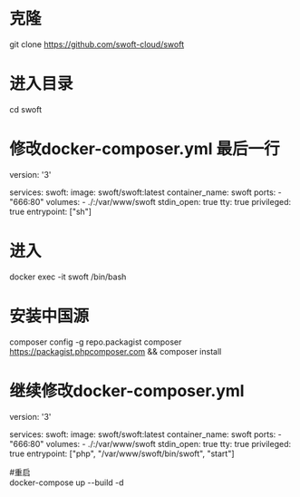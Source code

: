 # 克隆
git clone https://github.com/swoft-cloud/swoft  
# 进入目录  
cd swoft  
# 修改docker-composer.yml 最后一行  
version: '3'

services:
    swoft:
       image: swoft/swoft:latest
       container_name: swoft
       ports:
         - "666:80"
       volumes:
         - ./:/var/www/swoft
       stdin_open: true
       tty: true
       privileged: true
       entrypoint: ["sh"]
# 进入  
docker exec -it swoft /bin/bash 

# 安装中国源  
composer config -g repo.packagist composer https://packagist.phpcomposer.com && composer install  

# 继续修改docker-composer.yml  
version: '3'

services:
    swoft:
       image: swoft/swoft:latest
       container_name: swoft
       ports:
         - "666:80"
       volumes:
         - ./:/var/www/swoft
       stdin_open: true 
       tty: true
       privileged: true
       entrypoint: ["php", "/var/www/swoft/bin/swoft", "start"]  

#重启  
docker-compose up --build -d  
